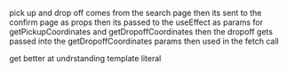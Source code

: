 pick up and drop off comes from the search page then its sent to the confirm page as props
then its passed to the useEffect as params for getPickupCoordinates and getDropoffCoordinates
then the dropoff gets passed into the getDropoffCoordinates params
then used in the fetch call

get better at undrstanding template literal 
